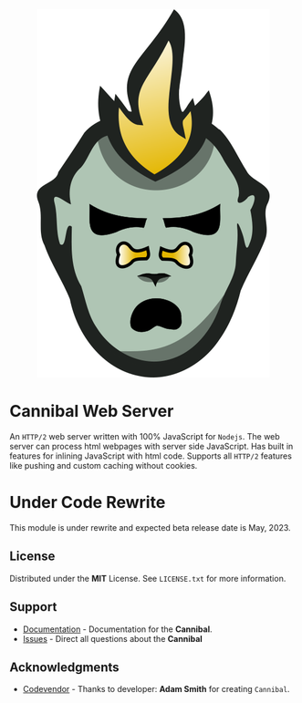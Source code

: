 [cannibal]: https://github.com/Codevendor/cannibal/
[issues]: https://github.com/Codevendor/cannibal/issues
[docs]: https://github.com/Codevendor/cannibal/





<div align="center">
    <img src="https://github.com/Codevendor/cannibal/blob/main/assets/images/logo.png?raw=true" />
</div>

# Cannibal Web Server
An `HTTP/2` web server written with 100% JavaScript for `Nodejs`. The web server can process html webpages with server side JavaScript. Has built in features for inlining JavaScript with html code. Supports all `HTTP/2` features like pushing and custom caching without cookies.


# Under Code Rewrite
This module is under rewrite and expected beta release date is May, 2023.




<!-- LICENSE -->
## License

Distributed under the **MIT** License. See `LICENSE.txt` for more information.





## Support
 - [Documentation][docs] - Documentation for the **Cannibal**.
 - [Issues][issues] - Direct all questions about the **Cannibal**
 




<!-- ACKNOWLEDGMENTS -->
## Acknowledgments

* [Codevendor](https://codevendor.com) - Thanks to developer: **Adam Smith** for creating `Cannibal`.
